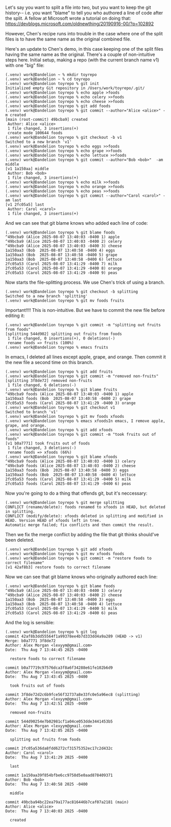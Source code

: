 Let's say you want to split a file into two, but you want to keep the git history-- i.e. you want "blame" to tell you who authored a line of code after the split. 
A fellow at Microsoft wrote a tutorial on doing that: https://devblogs.microsoft.com/oldnewthing/20190916-00/?p=102892

However, Chen's recipe runs into trouble in the case where one of the split files is to have the same name as the original combined file.

Here's an update to Chen's demo, in this case keeping one of the split files having the same name as the original. There's a couple of non-intuitive steps here.
Initial setup, making a repo (with the current branch name v1) with one "big" file:
```
(.venv) work@Dandelion ~ % mkdir toyrepo
(.venv) work@Dandelion ~ % cd toyrepo 
(.venv) work@Dandelion toyrepo % git init
Initialized empty Git repository in /Users/work/toyrepo/.git/
(.venv) work@Dandelion toyrepo % echo apple >foods
(.venv) work@Dandelion toyrepo % echo celery >>foods
(.venv) work@Dandelion toyrepo % echo cheese >>foods
(.venv) work@Dandelion toyrepo % git add foods
(.venv) work@Dandelion toyrepo % git commit --author="Alice <alice>" -m created
[main (root-commit) 49bcba9] created
 Author: Alice <alice>
 1 file changed, 3 insertions(+)
 create mode 100644 foods
(.venv) work@Dandelion toyrepo % git checkout -b v1
Switched to a new branch 'v1'
(.venv) work@Dandelion toyrepo % echo eggs >>foods
(.venv) work@Dandelion toyrepo % echo grape >>foods
(.venv) work@Dandelion toyrepo % echo lettuce >>foods
(.venv) work@Dandelion toyrepo % git commit --author="Bob <bob>"  -am middle
[v1 1a150aa] middle
 Author: Bob <bob>
 1 file changed, 3 insertions(+)
(.venv) work@Dandelion toyrepo % echo milk >>foods
(.venv) work@Dandelion toyrepo % echo orange >>foods
(.venv) work@Dandelion toyrepo % echo peas >>foods
(.venv) work@Dandelion toyrepo % git commit --author="Carol <carol>" -am last
[v1 2fc05a5] last
 Author: Carol <carol>
 1 file changed, 3 insertions(+)
```
And we can see that git blame knows who added each line of code:
```
(.venv) work@Dandelion toyrepo % git blame foods
^49bcba9 (Alice 2025-08-07 13:40:03 -0400 1) apple
^49bcba9 (Alice 2025-08-07 13:40:03 -0400 2) celery
^49bcba9 (Alice 2025-08-07 13:40:03 -0400 3) cheese
1a150aa3 (Bob  2025-08-07 13:40:58 -0400 4) eggs
1a150aa3 (Bob  2025-08-07 13:40:58 -0400 5) grape
1a150aa3 (Bob  2025-08-07 13:40:58 -0400 6) lettuce
2fc05a53 (Carol 2025-08-07 13:41:29 -0400 7) milk
2fc05a53 (Carol 2025-08-07 13:41:29 -0400 8) orange
2fc05a53 (Carol 2025-08-07 13:41:29 -0400 9) peas
```
Now starts the file-splitting process. We use Chen's trick of using a branch.
```
(.venv) work@Dandelion toyrepo % git checkout -b splitting
Switched to a new branch 'splitting'
(.venv) work@Dandelion toyrepo % git mv foods fruits
```
Important!!!! This is non-intuitive. But we have to commit the new file before editing it:
```
(.venv) work@Dandelion toyrepo % git commit -m "splitting out fruits from foods"
[splitting 544d902] splitting out fruits from foods
 1 file changed, 0 insertions(+), 0 deletions(-)
 rename foods => fruits (100%)
(.venv) work@Dandelion toyrepo % emacs fruits
```  
In emacs, I deleted all lines except apple, grape, and orange.
Then commit it the new file a second time on this branch.
```
(.venv) work@Dandelion toyrepo % git add fruits
(.venv) work@Dandelion toyrepo % git commit -m "removed non-fruits"
[splitting 3f8de72] removed non-fruits
 1 file changed, 6 deletions(-)
(.venv) work@Dandelion toyrepo % git blame fruits
^49bcba9 foods (Alice 2025-08-07 13:40:03 -0400 1) apple
1a150aa3 foods (Bob  2025-08-07 13:40:58 -0400 2) grape
2fc05a53 foods (Carol 2025-08-07 13:41:29 -0400 3) orange
(.venv) work@Dandelion toyrepo % git checkout v1
Switched to branch 'v1'
(.venv) work@Dandelion toyrepo % git mv foods xfoods
(.venv) work@Dandelion toyrepo % emacs xfoodsIn emacs, I remove apple, grape, and orange.
(.venv) work@Dandelion toyrepo % git add xfoods
(.venv) work@Dandelion toyrepo % git commit -m "took fruits out of foods"
[v1 b0a7771] took fruits out of foods
 1 file changed, 3 deletions(-)
 rename foods => xfoods (66%)
(.venv) work@Dandelion toyrepo % git blame xfoods
^49bcba9 foods (Alice 2025-08-07 13:40:03 -0400 1) celery
^49bcba9 foods (Alice 2025-08-07 13:40:03 -0400 2) cheese
1a150aa3 foods (Bob  2025-08-07 13:40:58 -0400 3) eggs
1a150aa3 foods (Bob  2025-08-07 13:40:58 -0400 4) lettuce
2fc05a53 foods (Carol 2025-08-07 13:41:29 -0400 5) milk
2fc05a53 foods (Carol 2025-08-07 13:41:29 -0400 6) peas
```
Now you're going to do a thing that offends git, but it's neccessary:
```
(.venv) work@Dandelion toyrepo % git merge splitting
CONFLICT (rename/delete): foods renamed to xfoods in HEAD, but deleted in splitting.
CONFLICT (modify/delete): xfoods deleted in splitting and modified in HEAD. Version HEAD of xfoods left in tree.
Automatic merge failed; fix conflicts and then commit the result.
```
Then we fix the merge conflict by adding the file that git thinks should've been deleted.
```
(.venv) work@Dandelion toyrepo % git add xfoods
(.venv) work@Dandelion toyrepo % git mv xfoods foods
(.venv) work@Dandelion toyrepo % git commit -m "restore foods to correct filename"
[v1 42af8b3] restore foods to correct filename
```
Now we can see that git blame knows who originally authored each line:
```
(.venv) work@Dandelion toyrepo % git blame foods
^49bcba9 (Alice 2025-08-07 13:40:03 -0400 1) celery
^49bcba9 (Alice 2025-08-07 13:40:03 -0400 2) cheese
1a150aa3 (Bob  2025-08-07 13:40:58 -0400 3) eggs
1a150aa3 (Bob  2025-08-07 13:40:58 -0400 4) lettuce
2fc05a53 (Carol 2025-08-07 13:41:29 -0400 5) milk
2fc05a53 (Carol 2025-08-07 13:41:29 -0400 6) peas
```
And the log is sensible:
```
(.venv) work@Dandelion toyrepo % git log
commit 42af8b3dd55564f1a99378ee4b7d333dd4a9a289 (HEAD -> v1)
Merge: b0a7771 3f8de72
Author: Alex Morgan <lexyym@gmail.com>
Date:  Thu Aug 7 13:44:45 2025 -0400

  restore foods to correct filename

commit b0a77719c97576dca3f8a6f34288e61fe102b6d9
Author: Alex Morgan <lexyym@gmail.com>
Date:  Thu Aug 7 13:43:45 2025 -0400

  took fruits out of foods

commit 3f8de72d2c6b9fce56f32737a8e33fc0e5a96ec8 (splitting)
Author: Alex Morgan <lexyym@gmail.com>
Date:  Thu Aug 7 13:42:51 2025 -0400

  removed non-fruits

commit 544d90254e7b02981cf1a04ce053dde3441453b5
Author: Alex Morgan <lexyym@gmail.com>
Date:  Thu Aug 7 13:42:05 2025 -0400

  splitting out fruits from foods

commit 2fc05a536da8fdd6272cf31575352ec17c2d432c
Author: Carol <carol>
Date:  Thu Aug 7 13:41:29 2025 -0400

  last

commit 1a150aa39f854bfbe6cc9758d5e0aad878409371
Author: Bob <bob>
Date:  Thu Aug 7 13:40:58 2025 -0400

  middle

commit 49bcba94bc22ea79a177ac816446b7caf07a2181 (main)
Author: Alice <alice>
Date:  Thu Aug 7 13:40:03 2025 -0400

  created
```


